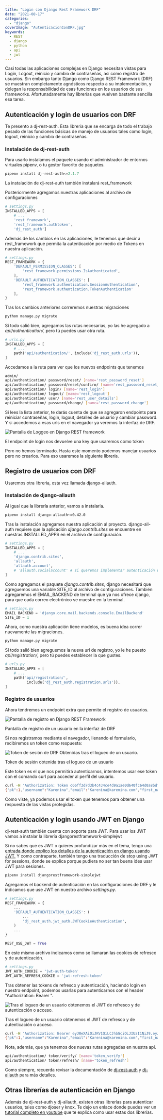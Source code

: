 ```yaml
---
title: "Login con Django Rest Framework DRF"
date: "2021-08-17"
categories: 
  - "django"
coverImage: "AutenticacionConDRF.jpg"
keywords:
  - REST
  - django
  - python
  - api
  - jwt
---
```


Casi todas las aplicaciones complejas en Django necesitan vistas para Login, Logout, reinicio y cambio de contraseñas, así como registro de usuarios. Sin embargo tanto Django como Django REST Framework (DRF) se muestran completamente agnósticos respecto a su implementación, y delegan la responsabilidad de esas funciones en los usuarios de sus frameworks. Afortunadamente hay librerías que vuelven bastante sencilla esa tarea.

## Autenticación y login de usuarios con DRF

Te presento a dj-rest-auth. Esta librería que se encarga de todo el trabajo pesado de las funciones básicas de manejo de usuarios tales como login, logout, reinicio y cambio de contraseñas.

### Instalación de dj-rest-auth

Para usarlo instalamos el paquete usando el administrador de entornos virtuales pipenv, o tu gestor favorito de paquetes.

```python
pipenv install dj-rest-auth<=2.1.7
```

La instalación de dj-rest-auth también instalará rest\_framework

Posteriormente agregamos nuestras aplicaciones al archivo de configuraciones

```python
# settings.py
INSTALLED_APPS = [
    # ...
    'rest_framework',
    'rest_framework.authtoken',
    'dj_rest_auth']
```

Además de los cambios en las aplicaciones, le tenemos que decir a rest\_framework que permita la autenticación por medio de Tokens en nuestra aplicación.

```python
# settings.py
REST_FRAMEWORK = {
    'DEFAULT_PERMISSION_CLASSES': [
        'rest_framework.permissions.IsAuthenticated',
    ],
    'DEFAULT_AUTHENTICATION_CLASSES': [
        'rest_framework.authentication.SessionAuthentication',
        'rest_framework.authentication.TokenAuthentication' 
    ],
}
```

Tras los cambios anteriores correremos nuestras migraciones

```python
python manage.py migrate
```

Sí todo salió bien, agregamos las rutas necesarias, yo las he agregado a _api/authentication/_, pero tú puedes usar otra ruta.

```python
# urls.py
INSTALLED_APPS = [
    # ...
    path('api/authentication/', include('dj_rest_auth.urls')),
]
```

Accedamos a la ruta para ver que los nuevos endpoints que tenemos

```bash
admin/
api/authentication/ password/reset/ [name='rest_password_reset']
api/authentication/ password/reset/confirm/ [name='rest_password_reset_confirm']
api/authentication/ login/ [name='rest_login']
api/authentication/ logout/ [name='rest_logout']
api/authentication/ user/ [name='rest_user_details']
api/authentication/ password/change/ [name='rest_password_change']
```

Si lees la lista anterior, te darás cuenta de que se agregaron endpoints para reiniciar contraseñas, login, logout, detalles de usuario y cambiar password. Y si accedemos a esas urls en el navegador ya veremos la interfaz de DRF.

![Pantalla de Loggeo en Django REST framework](images/DjangoRestFrameworkEndpointLogin.png)

El endpoint de login nos devuelve una key que usaremos como token

Pero no hemos terminado. Hasta este momento podemos manejar usuarios pero no crearlos. Para eso usaremos la siguiente librería.

## Registro de usuarios con DRF

Usaremos otra librería, esta vez llamada django-allauth.

### Instalación de django-allauth

Al igual que la librería anterior, vamos a instalarla.

```bash
pipenv install django-allauth~=0.42.0
```

Tras la instalación agregamos nuestra aplicación al proyecto. django-all-auth requiere que la aplicación _django.contrib.sites_ se encuentre en nuestras INSTALLED\_APPS en el archivo de configuración.

```python
# settings.py
INSTALLED_APPS = [
    # ...
    'django.contrib.sites',
    'allauth', 
    'allauth.account', 
    # 'allauth.socialaccount' # si queremos implementar autenticación usando redes sociales
]
```

Como agregamos el paquete _django.contrib.sites_, django necesitará que agreguemos una variable SITE\_ID al archivo de configuraciones. También agregaremos el EMAIL\_BACKEND de terminal que ya nos ofrece django, para que cada correo electrónico se muestre en la terminal.

```python
# settings.py
EMAIL_BACKEND = 'django.core.mail.backends.console.EmailBackend' 
SITE_ID = 1
```

Ahora, como nuestra aplicación tiene modelos, es buena idea correr nuevamente las migraciones.

```bash
python manage.py migrate
```

Sí todo salió bien agreguemos la nueva url de registro, yo le he puesto _api/registration/_, pero tú puedes establecer la que gustes.

```python
# urls.py
INSTALLED_APPS = [
    # ...
    path('api/registration/', 
          include('dj_rest_auth.registration.urls')),
]
```

### Registro de usuarios

Ahora tendremos un endpoint extra que permite el registro de usuarios.

![Pantalla de registro en Django REST Framework](images/DjangoRestFrameworkEndpointRegistro.png)

Pantalla de registro de un usuario en la interfaz de DRF

Si nos registramos mediante el navegador, llenando el formulario, recibiremos un token como respuesta:

![Token de sesión de DRF Obtenidas tras el logueo de un usuario.](images/DjangoRestFrameworkEndpointToken.png)

Token de sesión obtenida tras el logueo de un usuario

Este token es el que nos permitirá autenticarnos, intentemos usar ese token con el comando curl para acceder al perfil del usuario.

```bash
curl -H "Authorization: Token c66ff3d7d3b4c434ce4d9a1ae0d640fc64d0a8bd" http://127.0.0.1:8000/api/authentication/user/
{"pk":1,"username":"Karenina","email":"Karenina@karenina.com","first_name":"","last_name":""}
```

Como viste, ya podemos usar el token que tenemos para obtener una respuesta de las vistas protegidas.

## Autenticación y login usando JWT en Django

dj-rest-auth también cuenta con soporte para JWT. Para usar los JWT vamos a instalar la librería djangorestframework-simplejwt

Si no sabes que es JWT o quieres profundizar más en el tema, tengo una [entrada donde explico los detalles de la autenticación en django usando JWT.](https://coffeebytes.dev/django-rest-framework-y-jwt-para-autenticar-usuarios/) Y como contraparte, también tengo una traducción de stop using JWT for sessions, donde se explica porque pudiera no ser tan buena idea usar JWT para sesiones.

```bash
pipenv install djangorestframework-simplejwt
```

Agregamos el backend de autenticación en las configuraciones de DRF y le indicamos que use JWT en nuestro archivo _settings.py_.

```python
# settings.py
REST_FRAMEWORK = {
    ...
    'DEFAULT_AUTHENTICATION_CLASSES': (
        ...
        'dj_rest_auth.jwt_auth.JWTCookieAuthentication',
    )
    ...
}

REST_USE_JWT = True
```

En este mismo archivo indicamos como se llamaran las cookies de refresco y de autenticación.

```python
# settings.py
JWT_AUTH_COOKIE = 'jwt-auth-token'
JWT_AUTH_REFRESH_COOKIE = 'jwt-refresh-token'
```

Tras obtener las tokens de refresco y autenticación, haciendo login en nuestro endpoint, podemos usarlas para autenticarnos con el header "Authorization: Bearer <Access token>".

![Tras el logueo de un usuario obtenemos el  JWT de refresco y de autenticación o acceso.](images/DjangoRestFrameworkJWT.png)

Tras el logueo de un usuario obtenemos el JWT de refresco y de autenticación o acceso.

```bash
curl -H "Authorization: Bearer eyJ0eXAiOiJKV1QiLCJhbGciOiJIUzI1NiJ9.eyJ0b2tlbl90eXBlIjoiYWNjZXNzIiwiZXhwIjoxNjI4MjE5NDU1LCJqdGkiOiJhMTI3MGZjMDc5Nzc0MDkzYjM1NThkMjQzYThmYjFiMyIsInVzZXJfaWQiOjN9.vfVSYubOvNTw0iJxnPZ3BTOiFhw17aHX7OWFvscpOQU" http://127.0.0.1:8000/api/authentication/user/
{"pk":1,"username":"Karenina","email":"Karenina@karenina.com","first_name":"","last_name":""}
```

Nota, además, que ya tenemos dos nuevas rutas agregadas en nuestra api.

```bash
api/authentication/ token/verify/ [name='token_verify']
api/authentication/ token/refresh/ [name='token_refresh'] 
```

Como siempre, recuerda revisar la documentación de [dj-rest-auth](https://dj-rest-auth.readthedocs.io/en/latest/) y [dj-allauth](https://django-allauth.readthedocs.io/en/latest/) para más detalles.

## Otras librerías de autenticación en Django

Además de dj-rest-auth y dj-allauth, existen otras librerías para autenticar usuarios, tales como djoser y knox. Te dejo un enlace donde puedes ver un [tutorial completo en youtube](https://www.youtube.com/watch?v=0gRea2RtheM) que te explica como usar estas dos librerías.
